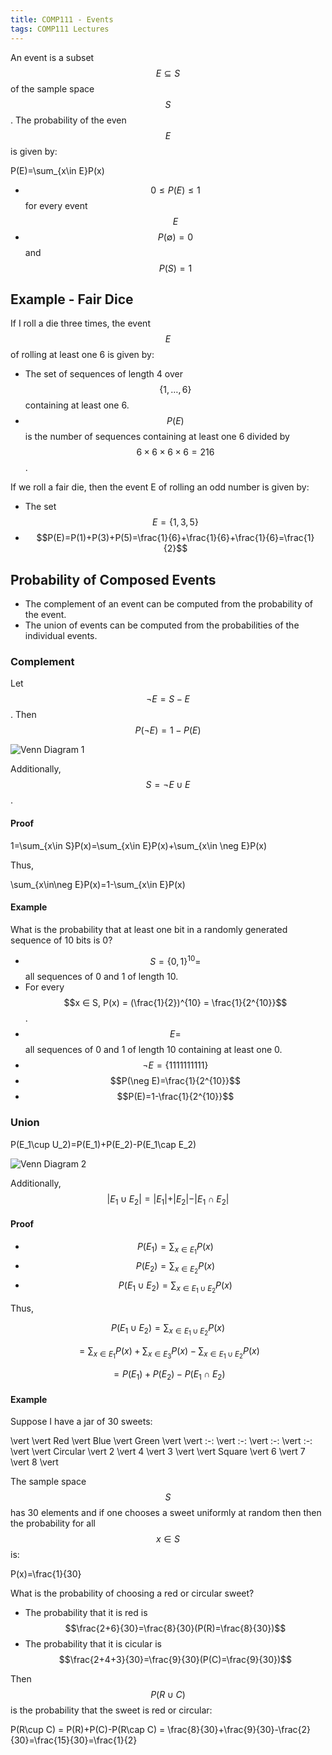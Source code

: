 ```yaml
---
title: COMP111 - Events
tags: COMP111 Lectures
---
```

An event is a subset $$E ⊆ S$$ of the sample space $$S$$. The probability of the even $$E$$ is given by:

$$$$P(E)=\sum_{x\in E}P(x)$$$$

* $$0 ≤ P(E) ≤ 1$$ for every event $$E$$
* $$P(\emptyset) = 0$$ and $$P(S) = 1$$

## Example - Fair Dice
If I roll a die three times, the event $$E$$ of rolling at least one 6 is given by:

* The set of sequences of length 4 over $$\{1,\ldots,6\}$$ containing at least one 6.
* $$P(E)$$ is the number of sequences containing at least one 6 divided by $$6\times6\times6\times6=216$$.

If we roll a fair die, then the event E of rolling an odd number is given by:

* The set $$E=\{1,3,5\}$$
* $$P(E)=P(1)+P(3)+P(5)=\frac{1}{6}+\frac{1}{6}+\frac{1}{6}=\frac{1}{2}$$

## Probability of Composed Events
* The complement of an event can be computed from the probability of the event.
* The union of events can be computed from the probabilities of the individual events.

### Complement
Let $$\neg E = S - E$$. Then $$P(\neg E)=1-P(E)$$

![Venn Diagram 1]({{site.baseurl}}/assets/COMP111/Lectures/2020-11-18-2-1.png)

Additionally, $$S=\neg E\cup E$$.

#### Proof
$$$$1=\sum_{x\in S}P(x)=\sum_{x\in E}P(x)+\sum_{x\in \neg E}P(x)$$$$

Thus,

$$$$\sum_{x\in\neg E}P(x)=1-\sum_{x\in E}P(x)$$$$

#### Example
What is the probability that at least one bit in a randomly generated sequence of 10 bits is 0?

* $$S = \{0, 1\}^{10} =$$ all sequences of 0 and 1 of length 10.
* For every $$x ∈ S, P(x) = (\frac{1}{2})^{10} = \frac{1}{2^{10}}$$.
* $$E =$$ all sequences of 0 and 1 of length 10 containing at least one 0.
* $$\neg E=\{1111111111\}$$
* $$P(\neg E)=\frac{1}{2^{10}}$$
* $$P(E)=1-\frac{1}{2^{10}}$$

### Union
$$$$P(E_1\cup U_2)=P(E_1)+P(E_2)-P(E_1\cap E_2)$$$$

![Venn Diagram 2]({{site.baseurl}}/assets/COMP111/Lectures/2020-11-18-2-2.png)

Additionally, $$\vert E_1\cup E_2\vert  = \vert E_1\vert +\vert E_2\vert -\vert E_1\cap E_2\vert $$

#### Proof

* $$P(E_1)=\sum_{x\in E_1}P(x)$$
* $$P(E_2)=\sum_{x\in E_2}P(x)$$
* $$P(E_1\cup E_2)=\sum_{x\in E_1\cup E_2}P(x)$$

Thus,

$$P(E_1\cup E_2)=\sum_{x\in E_1\cup E_2}P(x)$$

$$=\sum_{x\in E_1}P(x)+\sum_{x\in E_3}P(x)-\sum_{x\in E_1\cup E_2}P(x)$$

$$=P(E_1)+P(E_2)-P(E_1\cap E_2)$$

#### Example
Suppose I have a jar of 30 sweets:

\vert  \vert  Red \vert  Blue \vert  Green \vert 
\vert  :-: \vert  :-: \vert  :-: \vert  :-: \vert 
\vert  Circular \vert  2 \vert  4 \vert  3 \vert 
\vert  Square \vert  6 \vert  7 \vert  8 \vert 

The sample space $$S$$ has 30 elements and if one chooses a sweet uniformly at random then then the probability for all $$x\in S$$ is:

$$$$P(x)=\frac{1}{30}$$$$

What is the probability of choosing a red or circular sweet?

* The probability that it is red is $$\frac{2+6}{30}=\frac{8}{30}(P(R)=\frac{8}{30})$$
* The probability that it is cicular is $$\frac{2+4+3}{30}=\frac{9}{30}(P(C)=\frac{9}{30})$$

Then $$P(R\cup C)$$ is the probability that the sweet is red or circular:

$$$$P(R\cup C) = P(R)+P(C)-P(R\cap C) = \frac{8}{30}+\frac{9}{30}-\frac{2}{30}=\frac{15}{30}=\frac{1}{2}$$$$
